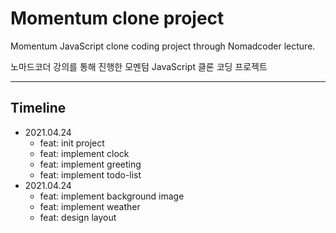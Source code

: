 # Momentum clone project

Momentum JavaScript clone coding project through Nomadcoder lecture.

노마드코더 강의를 통해 진행한 모멘텀 JavaScript 클론 코딩 프로젝트

---

## Timeline

- 2021.04.24
  - feat: init project
  - feat: implement clock
  - feat: implement greeting
  - feat: implement todo-list
- 2021.04.24
  - feat: implement background image
  - feat: implement weather
  - feat: design layout
